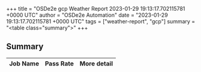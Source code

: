 +++
title = "OSDe2e gcp Weather Report 2023-01-29 19:13:17.702115781 +0000 UTC"
author = "OSDe2e Automation"
date = "2023-01-29 19:13:17.702115781 +0000 UTC"
tags = ["weather-report", "gcp"]
summary = "<table class=\"summary\"></table>"
+++
## Summary

| Job Name | Pass Rate | More detail |
|----------|-----------|-------------|




